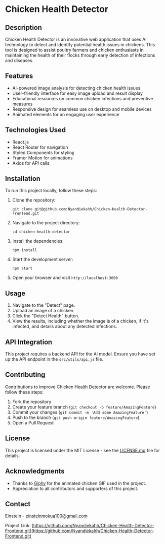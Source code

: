 # Chicken Health Detector

## Description

Chicken Health Detector is an innovative web application that uses AI technology to detect and identify potential health issues in chickens. This tool is designed to assist poultry farmers and chicken enthusiasts in maintaining the health of their flocks through early detection of infections and diseases.

## Features

- AI-powered image analysis for detecting chicken health issues
- User-friendly interface for easy image upload and result display
- Educational resources on common chicken infections and preventive measures
- Responsive design for seamless use on desktop and mobile devices
- Animated elements for an engaging user experience

## Technologies Used

- React.js
- React Router for navigation
- Styled Components for styling
- Framer Motion for animations
- Axios for API calls

## Installation

To run this project locally, follow these steps:

1. Clone the repository:
   ```
   git clone git@github.com:Nyandiekahh/Chicken-Health-Detector-Frontend.git
   ```

2. Navigate to the project directory:
   ```
   cd chicken-health-detector
   ```

3. Install the dependencies:
   ```
   npm install
   ```

4. Start the development server:
   ```
   npm start
   ```

5. Open your browser and visit `http://localhost:3000`

## Usage

1. Navigate to the "Detect" page.
2. Upload an image of a chicken.
3. Click the "Detect Health" button.
4. View the results, including whether the image is of a chicken, if it's infected, and details about any detected infections.

## API Integration

This project requires a backend API for the AI model. Ensure you have set up the API endpoint in the `src/utils/api.js` file.

## Contributing

Contributions to improve Chicken Health Detector are welcome. Please follow these steps:

1. Fork the repository
2. Create your feature branch (`git checkout -b feature/AmazingFeature`)
3. Commit your changes (`git commit -m 'Add some AmazingFeature'`)
4. Push to the branch (`git push origin feature/AmazingFeature`)
5. Open a Pull Request

## License

This project is licensed under the MIT License - see the [LICENSE.md](LICENSE.md) file for details.

## Acknowledgments

- Thanks to [Giphy](https://giphy.com/gifs/happy-cartoon-chicken-Fc6IlYD9nK5x5bVpPt) for the animated chicken GIF used in the project.
- Appreciation to all contributors and supporters of this project.

## Contact

Einstein - einsteinmokua100@gmail.com

Project Link: [https://github.com/Nyandiekahh/Chicken-Health-Detector-Frontend.git](https://github.com/Nyandiekahh/Chicken-Health-Detector-Frontend.git)
```
